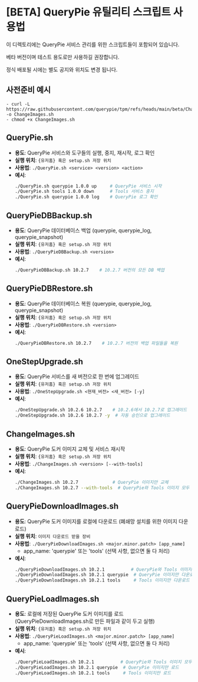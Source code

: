 # [BETA] QueryPie 유틸리티 스크립트 사용법

이 디렉토리에는 QueryPie 서비스 관리를 위한 스크립트들이 포함되어 있습니다.

베타 버전이며 테스트 용도로만 사용하길 권장합니다.

정식 배포될 시에는 별도 공지와 위치도 변경 됩니다.

## 사전준비 예시
```
- curl -L https://raw.githubusercontent.com/querypie/tpm/refs/heads/main/beta/ChangeImages.sh -o ChangeImages.sh
- chmod +x ChangeImages.sh
```

## QueryPie.sh
- **용도**: QueryPie 서비스와 도구들의 실행, 중지, 재시작, 로그 확인
- **실행 위치**: `{유저홈} 혹은 setup.sh 저장 위치`
- **사용법**: `./QueryPie.sh <service> <version> <action>`
- **예시**: 
  ```bash
  ./QueryPie.sh querypie 1.0.0 up     # QueryPie 서비스 시작
  ./QueryPie.sh tools 1.0.0 down      # Tools 서비스 중지
  ./QueryPie.sh querypie 1.0.0 log    # QueryPie 로그 확인
  ```

## QueryPieDBBackup.sh
- **용도**: QueryPie 데이터베이스 백업 (querypie, querypie_log, querypie_snapshot)
- **실행 위치**: `{유저홈} 혹은 setup.sh 저장 위치`
- **사용법**: `./QueryPieDBBackup.sh <version>`
- **예시**:
  ```bash
  ./QueryPieDBBackup.sh 10.2.7    # 10.2.7 버전의 모든 DB 백업
  ```

## QueryPieDBRestore.sh
- **용도**: QueryPie 데이터베이스 복원 (querypie, querypie_log, querypie_snapshot)
- **실행 위치**: `{유저홈} 혹은 setup.sh 저장 위치`
- **사용법**: `./QueryPieDBRestore.sh <version>`
- **예시**:
  ```bash
  ./QueryPieDBRestore.sh 10.2.7    # 10.2.7 버전의 백업 파일들을 복원
  ```

## OneStepUpgrade.sh
- **용도**: QueryPie 서비스를 새 버전으로 한 번에 업그레이드
- **실행 위치**: `{유저홈} 혹은 setup.sh 저장 위치`
- **사용법**: `./OneStepUpgrade.sh <현재_버전> <새_버전> [-y]`
- **예시**:
  ```bash
  ./OneStepUpgrade.sh 10.2.6 10.2.7    # 10.2.6에서 10.2.7로 업그레이드
  ./OneStepUpgrade.sh 10.2.6 10.2.7 -y  # 자동 승인으로 업그레이드
  ```

## ChangeImages.sh
- **용도**: QueryPie 도커 이미지 교체 및 서비스 재시작
- **실행 위치**: `{유저홈} 혹은 setup.sh 저장 위치`
- **사용법**: `./ChangeImages.sh <version> [--with-tools]`
- **예시**:
  ```bash
  ./ChangeImages.sh 10.2.7             # QueryPie 이미지만 교체
  ./ChangeImages.sh 10.2.7 --with-tools  # QueryPie와 Tools 이미지 모두 교체
  ```

## QueryPieDownloadImages.sh
- **용도**: QueryPie 도커 이미지를 로컬에 다운로드 (폐쇄망 설치를 위한 이미지 다운로드)
- **실행 위치**: `이미지 다운로드 받을 장비`
- **사용법**: `./QueryPieDownloadImages.sh <major.minor.patch> [app_name]`
  - app_name: 'querypie' 또는 'tools' (선택 사항, 없으면 둘 다 처리)
- **예시**:
  ```bash
  ./QueryPieDownloadImages.sh 10.2.1          # QueryPie와 Tools 이미지 모두 다운로드
  ./QueryPieDownloadImages.sh 10.2.1 querypie  # QueryPie 이미지만 다운로드
  ./QueryPieDownloadImages.sh 10.2.1 tools     # Tools 이미지만 다운로드
  ```

## QueryPieLoadImages.sh
- **용도**: 로컬에 저장된 QueryPie 도커 이미지를 로드 (QueryPieDownloadImages.sh로 만든 파일과 같이 두고 실행)
- **실행 위치**: `{유저홈} 혹은 setup.sh 저장 위치`
- **사용법**: `./QueryPieLoadImages.sh <major.minor.patch> [app_name]`
  - app_name: 'querypie' 또는 'tools' (선택 사항, 없으면 둘 다 처리)
- **예시**:
  ```bash
  ./QueryPieLoadImages.sh 10.2.1          # QueryPie와 Tools 이미지 모두 로드
  ./QueryPieLoadImages.sh 10.2.1 querypie  # QueryPie 이미지만 로드
  ./QueryPieLoadImages.sh 10.2.1 tools     # Tools 이미지만 로드
  ``` 

